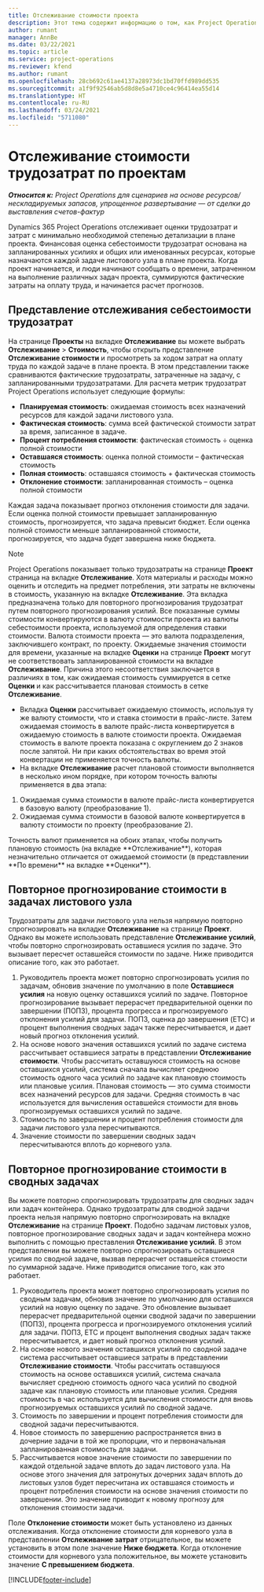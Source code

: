 ```yaml
---
title: Отслеживание стоимости проекта
description: Этот тема содержит информацию о том, как Project Operations отслеживает прогресс в сравнении себестоимости трудозатрат и затратами на проект.
author: rumant
manager: AnnBe
ms.date: 03/22/2021
ms.topic: article
ms.service: project-operations
ms.reviewer: kfend
ms.author: rumant
ms.openlocfilehash: 28cb692c61ae4137a28973dc1bd70ffd989dd535
ms.sourcegitcommit: a1f9f92546ab5d8d8e5a4710ce4c96414ea55d14
ms.translationtype: HT
ms.contentlocale: ru-RU
ms.lasthandoff: 03/24/2021
ms.locfileid: "5711080"
---
```

# <a name="labor-cost-tracking-on-projects"></a>Отслеживание стоимости трудозатрат по проектам

_**Относится к:** Project Operations для сценариев на основе ресурсов/нескладируемых запасов, упрощенное развертывание — от сделки до выставления счетов-фактур_

Dynamics 365 Project Operations отслеживает оценки трудозатрат и затрат с минимально необходимой степенью детализации в плане проекта. Финансовая оценка себестоимости трудозатрат основана на запланированных усилиях и общих или именованных ресурсах, которые назначаются каждой задаче листового узла в плане проекта. Когда проект начинается, и люди начинают сообщать о времени, затраченном на выполнение различных задач проекта, суммируются фактические затраты на оплату труда, и начинается расчет прогнозов.

## <a name="labor-cost-tracking-view"></a>Представление отслеживания себестоимости трудозатрат

На странице **Проекты** на вкладке **Отслеживание** вы можете выбрать **Отслеживание** > **Стоимость**, чтобы открыть представление **Отслеживание стоимости** и просмотреть за ходом затрат на оплату труда по каждой задаче в плане проекта. В этом представлении также сравниваются фактические трудозатраты, затраченные на задачу, с запланированными трудозатратами. Для расчета метрик трудозатрат Project Operations использует следующие формулы:

- **Планируемая стоимость**: ожидаемая стоимость всех назначений ресурсов для каждой задачи листового узла.
- **Фактическая стоимость**: сумма всей фактической стоимости затрат за время, записанное в задаче.
- **Процент потребления стоимости**: фактическая стоимость ÷ оценка полной стоимости
- **Оставшаяся стоимость**: оценка полной стоимости – фактическая стоимость
- **Полная стоимость**: оставшаяся стоимость + фактическая стоимость
- **Отклонение стоимости**: запланированная стоимость – оценка полной стоимости

Каждая задача показывает прогноз отклонения стоимости для задачи. Если оценка полной стоимости превышает запланированную стоимость, прогнозируется, что задача превысит бюджет. Если оценка полной стоимости меньше запланированной стоимости, прогнозируется, что задача будет завершена ниже бюджета.

>[!NOTE]
> Project Operations показывает только трудозатраты на странице **Проект** страница на вкладке **Отслеживание**. Хотя материалы и расходы можно оценить и отследить на предмет потребления, эти затраты не включены в стоимость, указанную на вкладке **Отслеживание**. Эта вкладка предназначена только для повторного прогнозирования трудозатрат путем повторного прогнозирования усилий.
Все показанные суммы стоимости конвертируются в валюту стоимости проекта из валюты себестоимости проекта, используемой для определения ставки стоимости. Валюта стоимости проекта — это валюта подразделения, заключившего контракт, по проекту. Ожидаемые значения стоимости для времени, указанные на вкладке **Оценки** на странице **Проект** могут не соответствовать запланированной стоимости на вкладке **Отслеживание**. Причина этого несоответствия заключается в различиях в том, как ожидаемая стоимость суммируется в сетке **Оценки** и как рассчитывается плановая стоимость в сетке **Отслеживание**. 
>
> - Вкладка **Оценки** рассчитывает ожидаемую стоимость, используя ту же валюту стоимости, что и ставка стоимости в прайс-листе. Затем ожидаемая стоимость в валюте прайс-листа конвертируется в ожидаемую стоимость в валюте стоимости проекта. Ожидаемая стоимость в валюте проекта показана с округлением до 2 знаков после запятой. Ни при каких обстоятельствах во время этой конвертации не применяется точность валюты. 
> - На вкладке **Отслеживание** расчет плановой стоимости выполняется в несколько ином порядке, при котором точность валюты применяется в два этапа: 
   ><ol>
   ><li>Ожидаемая сумма стоимости в валюте прайс-листа конвертируется в базовую валюту (преобразование 1).</li>
   ><li>Ожидаемая сумма стоимости в базовой валюте конвертируется в валюту стоимости по проекту (преобразование 2). </li>
   ></ol>
   >Точность валют применяется на обоих этапах, чтобы получить плановую стоимость (на вкладке **Отслеживание**), которая незначительно отличается от ожидаемой стоимости (в представлении **По времени** на вкладке **Оценки**). 
   
## <a name="reprojecting-costs-on-leaf-node-tasks"></a>Повторное прогнозирование стоимости в задачах листового узла

Трудозатраты для задачи листового узла нельзя напрямую повторно спрогнозировать на вкладке **Отслеживание** на странице **Проект**. Однако вы можете использовать представление **Отслеживание усилий**, чтобы повторно спрогнозировать оставшиеся усилия по задаче. Это вызывает пересчет оставшейся стоимости по задаче. Ниже приводится описание того, как это работает.

1. Руководитель проекта может повторно спрогнозировать усилия по задачам, обновив значение по умолчанию в поле **Оставшиеся усилия** на новую оценку оставшихся усилий по задаче. Повторное прогнозирование вызывает перерасчет предварительной оценки по завершении (ПОПЗ), процента прогресса и прогнозируемого отклонения усилий для задачи. ПОПЗ, оценка до завершения (ETC) и процент выполнения сводных задач также пересчитывается, и дает новый прогноз отклонения усилий.
2. На основе нового значения оставшихся усилий по задаче система рассчитывает оставшиеся затраты в представлении **Отслеживание стоимости**. Чтобы рассчитать оставшуюся стоимость на основе оставшихся усилий, система сначала вычисляет среднюю стоимость одного часа усилий по задаче как плановую стоимость или плановые усилия. Плановая стоимость — это сумма стоимости всех назначений ресурсов для задачи. Средняя стоимость в час используется для вычисления оставшейся стоимости для вновь прогнозируемых оставшихся усилий по задаче.
3. Стоимость по завершении и процент потребления стоимости для задачи листового узла пересчитываются.
4. Значение стоимости по завершении сводных задач пересчитываются вплоть до корневого узла.

## <a name="reprojecting-costs-on-summary-tasks"></a>Повторное прогнозирование стоимости в сводных задачах

Вы можете повторно спрогнозировать трудозатраты для сводных задач или задач контейнера. Однако трудозатраты для сводной задачи проекта нельзя напрямую повторно спрогнозировать на вкладке **Отслеживание** на странице **Проект**. Подобно задачам листовых узлов, повторное прогнозирование сводных задач и задач контейнера можно выполнить с помощью преставления **Отслеживание усилий**. В этом представлении вы можете повторно спрогнозировать оставшиеся усилия по сводной задаче, вызвав перерасчет оставшейся стоимости по суммарной задаче. Ниже приводится описание того, как это работает.

1. Руководитель проекта может повторно спрогнозировать усилия по сводным задачам, обновив значение по умолчанию для оставшихся усилий на новую оценку по задаче. Это обновление вызывает перерасчет предварительной оценки сводной задачи по завершении (ПОПЗ), процента прогресса и прогнозируемого отклонения усилий для задачи. ПОПЗ, ETC и процент выполнения сводных задач также пересчитывается, и дает новый прогноз отклонения усилий.
2. На основе нового значения оставшихся усилий по сводной задаче система рассчитывает оставшиеся затраты в представлении **Отслеживание стоимости**. Чтобы рассчитать оставшуюся стоимость на основе оставшихся усилий, система сначала вычисляет среднюю стоимость одного часа усилий по сводной задаче как плановую стоимость или плановые усилия. Средняя стоимость в час используется для вычисления стоимости для вновь прогнозируемых оставшихся усилий по сводной задаче.
3. Стоимость по завершении и процент потребления стоимости для сводной задачи пересчитываются.
4. Новое стоимость по завершению распространяется вниз в дочерние задачи в той же пропорции, что и первоначальная запланированная стоимость для задачи.
5. Рассчитывается новое значение стоимости по завершении по каждой отдельной задаче вплоть до задач листового узла. На основе этого значения для затронутых дочерних задач вплоть до листовых узлов будет пересчитана их оставшаяся стоимость и процент потребления стоимости на основе значения стоимости по завершении. Это значение приводит к новому прогнозу для отклонения стоимости задачи. 


Поле **Отклонение стоимости** может быть установлено из данных отслеживания. Когда отклонение стоимости для корневого узла в представлении **Отслеживание затрат** отрицательное, вы можете установить в этом поле значение **Ниже бюджета**. Когда отклонение стоимости для корневого узла положительное, вы можете установить значение **С превышением бюджета**.


[!INCLUDE[footer-include](../includes/footer-banner.md)]
